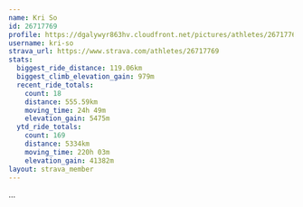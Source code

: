 ```yaml
---
name: Kri So
id: 26717769
profile: https://dgalywyr863hv.cloudfront.net/pictures/athletes/26717769/7761026/13/large.jpg
username: kri-so
strava_url: https://www.strava.com/athletes/26717769
stats:
  biggest_ride_distance: 119.06km
  biggest_climb_elevation_gain: 979m
  recent_ride_totals:
    count: 18
    distance: 555.59km
    moving_time: 24h 49m
    elevation_gain: 5475m
  ytd_ride_totals:
    count: 169
    distance: 5334km
    moving_time: 220h 03m
    elevation_gain: 41382m
layout: strava_member
--- 
```

...
